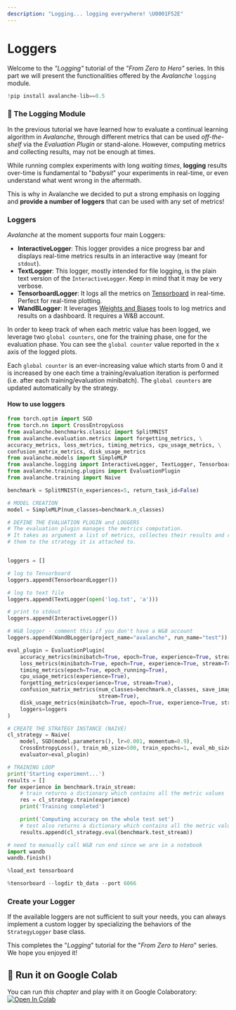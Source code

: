 ```yaml
---
description: "Logging... logging everywhere! \U0001F52E"
---
```


# Loggers

Welcome to the _"Logging"_ tutorial of the _"From Zero to Hero"_ series. In this part we will present the functionalities offered by the _Avalanche_ `logging` module.


```python
!pip install avalanche-lib==0.5
```

### 📑 The Logging Module

In the previous tutorial we have learned how to evaluate a continual learning algorithm in _Avalanche_, through different metrics that can be used _off-the-shelf_ via the _Evaluation Plugin_ or stand-alone. However, computing metrics and collecting results, may not be enough at times.

While running complex experiments with long _waiting times_, **logging** results over-time is fundamental to "_babysit_" your experiments in real-time, or even understand what went wrong in the aftermath.

This is why in Avalanche we decided to put a strong emphasis on logging and **provide a number of loggers** that can be used with any set of metrics!

### Loggers

_Avalanche_ at the moment supports four main Loggers:

* **InteractiveLogger**: This logger provides a nice progress bar and displays real-time metrics results in an interactive way \(meant for `stdout`\).
* **TextLogger**: This logger, mostly intended for file logging, is the plain text version of the `InteractiveLogger`. Keep in mind that it may be very verbose.
* **TensorboardLogger**: It logs all the metrics on [Tensorboard](https://www.tensorflow.org/tensorboard) in real-time. Perfect for real-time plotting.
* **WandBLogger**: It leverages [Weights and Biases](https://wandb.ai/site) tools to log metrics and results on a dashboard. It requires a W&B account.

In order to keep track of when each metric value has been logged, we leverage two `global counters`, one for the training phase, one for the evaluation phase. 
You can see the `global counter` value reported in the x axis of the logged plots.

Each `global counter` is an ever-increasing value which starts from 0 and it is increased by one each time a training/evaluation iteration is performed (i.e. after each training/evaluation minibatch).
The `global counters` are updated automatically by the strategy.

#### How to use loggers


```python
from torch.optim import SGD
from torch.nn import CrossEntropyLoss
from avalanche.benchmarks.classic import SplitMNIST
from avalanche.evaluation.metrics import forgetting_metrics, \
accuracy_metrics, loss_metrics, timing_metrics, cpu_usage_metrics, \
confusion_matrix_metrics, disk_usage_metrics
from avalanche.models import SimpleMLP
from avalanche.logging import InteractiveLogger, TextLogger, TensorboardLogger, WandBLogger
from avalanche.training.plugins import EvaluationPlugin
from avalanche.training import Naive

benchmark = SplitMNIST(n_experiences=5, return_task_id=False)

# MODEL CREATION
model = SimpleMLP(num_classes=benchmark.n_classes)

# DEFINE THE EVALUATION PLUGIN and LOGGERS
# The evaluation plugin manages the metrics computation.
# It takes as argument a list of metrics, collectes their results and returns
# them to the strategy it is attached to.


loggers = []

# log to Tensorboard
loggers.append(TensorboardLogger())

# log to text file
loggers.append(TextLogger(open('log.txt', 'a')))

# print to stdout
loggers.append(InteractiveLogger())

# W&B logger - comment this if you don't have a W&B account
loggers.append(WandBLogger(project_name="avalanche", run_name="test"))

eval_plugin = EvaluationPlugin(
    accuracy_metrics(minibatch=True, epoch=True, experience=True, stream=True),
    loss_metrics(minibatch=True, epoch=True, experience=True, stream=True),
    timing_metrics(epoch=True, epoch_running=True),
    cpu_usage_metrics(experience=True),
    forgetting_metrics(experience=True, stream=True),
    confusion_matrix_metrics(num_classes=benchmark.n_classes, save_image=True,
                             stream=True),
    disk_usage_metrics(minibatch=True, epoch=True, experience=True, stream=True),
    loggers=loggers
)

# CREATE THE STRATEGY INSTANCE (NAIVE)
cl_strategy = Naive(
    model, SGD(model.parameters(), lr=0.001, momentum=0.9),
    CrossEntropyLoss(), train_mb_size=500, train_epochs=1, eval_mb_size=100,
    evaluator=eval_plugin)

# TRAINING LOOP
print('Starting experiment...')
results = []
for experience in benchmark.train_stream:
    # train returns a dictionary which contains all the metric values
    res = cl_strategy.train(experience)
    print('Training completed')

    print('Computing accuracy on the whole test set')
    # test also returns a dictionary which contains all the metric values
    results.append(cl_strategy.eval(benchmark.test_stream))
```


```python
# need to manually call W&B run end since we are in a notebook
import wandb
wandb.finish()
```


```python
%load_ext tensorboard
```


```python
%tensorboard --logdir tb_data --port 6066
```

### Create your Logger

If the available loggers are not sufficient to suit your needs, you can always implement a custom logger by specializing the behaviors of the `StrategyLogger` base class.

This completes the "_Logging_" tutorial for the "_From Zero to Hero_" series. We hope you enjoyed it!

## 🤝 Run it on Google Colab

You can run _this chapter_ and play with it on Google Colaboratory: [![Open In Colab](https://colab.research.google.com/assets/colab-badge.svg)](https://colab.research.google.com/github/ContinualAI/avalanche/blob/master/notebooks/from-zero-to-hero-tutorial/06_loggers.ipynb)
